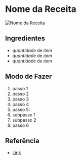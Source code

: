 # Nome da Receita

![Nome da Receita](images/foto-da-receita.jpg)

## Ingredientes

* _quantidade_ de _item_
* _quantidade_ de _item_
* _quantidade_ de _item_

## Modo de Fazer

1. passo 1
1. passo 2
1. passo 3
1. passo 4
1. passo 5:
  1. subpasso 1
  1. subpasso 2
1. passo 6

## Referência

* [Link](https://url.com/receita)